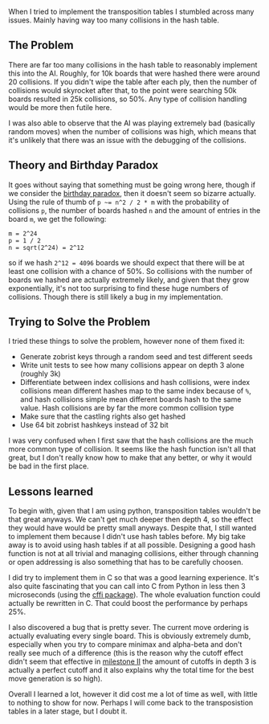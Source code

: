 When I tried to implement the transposition tables
I stumbled across many issues. Mainly having way
too many collisions in the hash table.

## The Problem

There are far too many collisions in the hash table to
reasonably implement this into the AI.
Roughly, for 10k boards that were hashed there were
around 20 collisions. If you didn't wipe the table
after each ply, then the number of collisions would
skyrocket after that, to the point were searching
50k boards resulted in 25k collisions, so 50%.
Any type of collision handling would be more then
futile here.

I was also able to observe that the AI was playing
extremely bad (basically random moves) when the
number of collisions was high, which means that
it's unlikely that there was an issue with the
debugging of the collisions.

## Theory and Birthday Paradox

It goes without saying that something must be
going wrong here, though if we consider the
[birthday paradox](https://en.wikipedia.org/wiki/Birthday_problem),
then it doesn't seem so bizarre actually.
Using the rule of thumb of `p ~= n^2 / 2 * m` with
the probability of collisions `p`,
the number of boards hashed `n` and the amount
of entries in the board `m`, we get the following:

```
m = 2^24
p = 1 / 2
n = sqrt(2^24) = 2^12
```

so if we hash `2^12 = 4096` boards we should expect
that there will be at least one collision with
a chance of 50%.
So collisions with the number of boards we hashed are
actually extremely likely, and given that they grow
exponentially, it's not too surprising to find
these huge numbers of collisions. Though there is
still likely a bug in my implementation.

## Trying to Solve the Problem

I tried these things to solve the problem,
however none of them fixed it:

- Generate zobrist keys through a random seed and
  test different seeds
- Write unit tests to see how many collisions appear
  on depth 3 alone (roughly 3k)
- Differentiate between index collisions and hash
  collisions, were index collisions mean different
  hashes map to the same index because of `%`,
  and hash collisions simple mean different boards
  hash to the same value. Hash collisions are by
  far the more common collision type
- Make sure that the castling rights also get hashed
- Use 64 bit zobrist hashkeys instead of 32 bit

I was very confused when I first saw that the hash
collisions are the much more common type of collision.
It seems like the hash function isn't all that great,
but I don't really know how to make that any better,
or why it would be bad in the first place.

## Lessons learned

To begin with, given that I am using python,
transposition tables wouldn't be that great anyways.
We can't get much deeper then depth 4, so the effect
they would have would be pretty small anyways.
Despite that, I still wanted to implement them
because I didn't use hash tables before.
My big take away is to avoid using hash tables
if at all possible. Designing a good hash
function is not at all trivial and managing
collisions, either through channing or open addressing
is also something that has to be carefully choosen.

I did try to implement them in C so that was a good
learning experience. It's also quite fascinating that
you can call into C from Python in less then
3 microseconds (using the
[cffi package](https://pypi.org/project/cffi/)).
The whole evaluation function could actually be rewritten
in C. That could boost the performance by perhaps 25%.

I also discovered a bug that is pretty sever.
The current move ordering is actually evaluating
every single board. This is obviously extremely dumb,
especially when you try to compare minimax and alpha-beta
and don't really see much of a difference (this is
the reason why the cutoff effect didn't seem that
effective in [milestone II](../2-basic-AI/README.md)
the amount of cutoffs in depth 3 is actually a perfect
cutoff and it also explains why the total time for
the best move generation is so high).

Overall I learned a lot, however it did cost me a lot
of time as well, with little to nothing to show for now.
Perhaps I will come back to the transposistion tables
in a later stage, but I doubt it.
